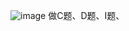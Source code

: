 ![image](https://user-images.githubusercontent.com/72455267/230156751-181ffd66-13fc-4f8d-9f80-49a37951b2b0.png)
做C题、D题、I题、

